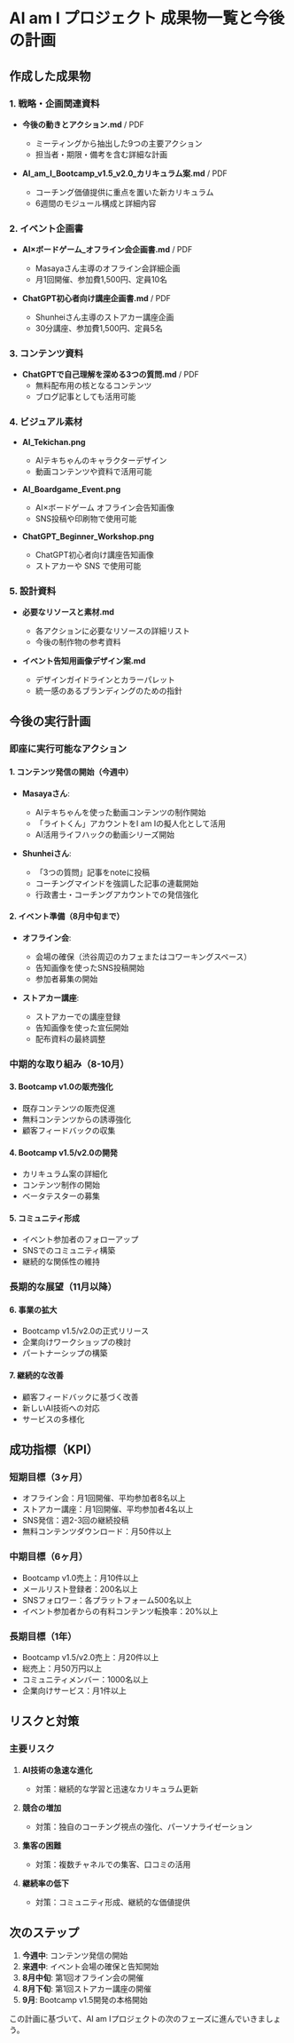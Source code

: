 # AI am I プロジェクト 成果物一覧と今後の計画

## 作成した成果物

### 1. 戦略・企画関連資料
- **今後の動きとアクション.md** / PDF
  - ミーティングから抽出した9つの主要アクション
  - 担当者・期限・備考を含む詳細な計画

- **AI_am_I_Bootcamp_v1.5_v2.0_カリキュラム案.md** / PDF
  - コーチング価値提供に重点を置いた新カリキュラム
  - 6週間のモジュール構成と詳細内容

### 2. イベント企画書
- **AI×ボードゲーム_オフライン会企画書.md** / PDF
  - Masayaさん主導のオフライン会詳細企画
  - 月1回開催、参加費1,500円、定員10名

- **ChatGPT初心者向け講座企画書.md** / PDF
  - Shunheiさん主導のストアカー講座企画
  - 30分講座、参加費1,500円、定員5名

### 3. コンテンツ資料
- **ChatGPTで自己理解を深める3つの質問.md** / PDF
  - 無料配布用の核となるコンテンツ
  - ブログ記事としても活用可能

### 4. ビジュアル素材
- **AI_Tekichan.png**
  - AIテキちゃんのキャラクターデザイン
  - 動画コンテンツや資料で活用可能

- **AI_Boardgame_Event.png**
  - AI×ボードゲーム オフライン会告知画像
  - SNS投稿や印刷物で使用可能

- **ChatGPT_Beginner_Workshop.png**
  - ChatGPT初心者向け講座告知画像
  - ストアカーや SNS で使用可能

### 5. 設計資料
- **必要なリソースと素材.md**
  - 各アクションに必要なリソースの詳細リスト
  - 今後の制作物の参考資料

- **イベント告知用画像デザイン案.md**
  - デザインガイドラインとカラーパレット
  - 統一感のあるブランディングのための指針

## 今後の実行計画

### 即座に実行可能なアクション

#### 1. コンテンツ発信の開始（今週中）
- **Masayaさん**:
  - AIテキちゃんを使った動画コンテンツの制作開始
  - 「ライトくん」アカウントをI am Iの擬人化として活用
  - AI活用ライフハックの動画シリーズ開始

- **Shunheiさん**:
  - 「3つの質問」記事をnoteに投稿
  - コーチングマインドを強調した記事の連載開始
  - 行政書士・コーチングアカウントでの発信強化

#### 2. イベント準備（8月中旬まで）
- **オフライン会**:
  - 会場の確保（渋谷周辺のカフェまたはコワーキングスペース）
  - 告知画像を使ったSNS投稿開始
  - 参加者募集の開始

- **ストアカー講座**:
  - ストアカーでの講座登録
  - 告知画像を使った宣伝開始
  - 配布資料の最終調整

### 中期的な取り組み（8-10月）

#### 3. Bootcamp v1.0の販売強化
- 既存コンテンツの販売促進
- 無料コンテンツからの誘導強化
- 顧客フィードバックの収集

#### 4. Bootcamp v1.5/v2.0の開発
- カリキュラム案の詳細化
- コンテンツ制作の開始
- ベータテスターの募集

#### 5. コミュニティ形成
- イベント参加者のフォローアップ
- SNSでのコミュニティ構築
- 継続的な関係性の維持

### 長期的な展望（11月以降）

#### 6. 事業の拡大
- Bootcamp v1.5/v2.0の正式リリース
- 企業向けワークショップの検討
- パートナーシップの構築

#### 7. 継続的な改善
- 顧客フィードバックに基づく改善
- 新しいAI技術への対応
- サービスの多様化

## 成功指標（KPI）

### 短期目標（3ヶ月）
- オフライン会：月1回開催、平均参加者8名以上
- ストアカー講座：月1回開催、平均参加者4名以上
- SNS発信：週2-3回の継続投稿
- 無料コンテンツダウンロード：月50件以上

### 中期目標（6ヶ月）
- Bootcamp v1.0売上：月10件以上
- メールリスト登録者：200名以上
- SNSフォロワー：各プラットフォーム500名以上
- イベント参加者からの有料コンテンツ転換率：20%以上

### 長期目標（1年）
- Bootcamp v1.5/v2.0売上：月20件以上
- 総売上：月50万円以上
- コミュニティメンバー：1000名以上
- 企業向けサービス：月1件以上

## リスクと対策

### 主要リスク
1. **AI技術の急速な進化**
   - 対策：継続的な学習と迅速なカリキュラム更新

2. **競合の増加**
   - 対策：独自のコーチング視点の強化、パーソナライゼーション

3. **集客の困難**
   - 対策：複数チャネルでの集客、口コミの活用

4. **継続率の低下**
   - 対策：コミュニティ形成、継続的な価値提供

## 次のステップ

1. **今週中**: コンテンツ発信の開始
2. **来週中**: イベント会場の確保と告知開始
3. **8月中旬**: 第1回オフライン会の開催
4. **8月下旬**: 第1回ストアカー講座の開催
5. **9月**: Bootcamp v1.5開発の本格開始

この計画に基づいて、AI am Iプロジェクトの次のフェーズに進んでいきましょう。

